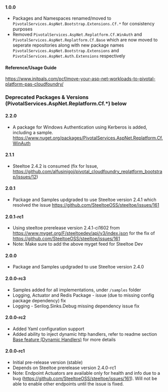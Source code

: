 #### 1.0.0
- Packages and Namespaces renamed/moved to `PivotalServices.AspNet.Bootstrap.Extensions.Cf.*` for consistency purposes
- Removed `PivotalServices.AspNet.Replatform.Cf.WinAuth` and `PivotalServices.AspNet.Replatform.Cf.Base` which are now moved to seperate repositories along with new package names `PivotalServices.AspNet.Bootstrap.Extensions` and `PivotalServices.AspNet.Auth.Extensions` respectively

#### Reference/Usage Guide
https://www.initpals.com/pcf/move-your-asp-net-workloads-to-pivotal-platform-pas-cloudfoundry/

### Deprecated Packages & Versions (PivotalServices.AspNet.Replatform.Cf.*) below

#### 2.2.0
- A package for Windows Authentication using Kerberos is added, including a sample. https://www.nuget.org/packages/PivotalServices.AspNet.Replatform.Cf.WinAuth

#### 2.1.1
- Steeltoe 2.4.2 is consumed (fix for Issue, https://github.com/alfusinigoj/pivotal_cloudfoundry_replatform_bootstrap/issues/12)

#### 2.0.1
- Package and Samples updgraded to use Steeltoe version 2.4.1 which resolved the issue https://github.com/SteeltoeOSS/steeltoe/issues/161

#### 2.0.1-rc1
- Using steeltoe prerelease version 2.4.1-ci1602 from https://www.myget.org/F/steeltoedev/api/v3/index.json for the fix of https://github.com/SteeltoeOSS/steeltoe/issues/161
- Note: Make sure to add the above myget feed for Steeltoe Dev

#### 2.0.0
- Package and Samples updgraded to use Steeltoe version 2.4.0

#### 2.0.0-rc3
- Samples added for all implementations, under `/samples` folder
- Logging, Actuator and Redis Package - issue (due to missing config package dependency) fix
- Logging - Serilog.Sinks.Debug missing dependency issue fix

#### 2.0.0-rc2
- Added Yaml configuration support
- Added ability to inject dynamic http handlers, refer to readme section [Base feature (Dynamic Handlers)](https://github.com/alfusinigoj/pivotal_cloudfoundry_replatform_bootstrap/#base-feature-dynamic-handlers) for more details

#### 2.0.0-rc1
- Initial pre-release version (stable)
- Depends on Steeltoe prerelease version 2.4.0-rc1
- Note: Endpoint Actuators are available only for health and info due to a bug (https://github.com/SteeltoeOSS/steeltoe/issues/161). Will not be able to enable other endpoints until the issue is fixed.

